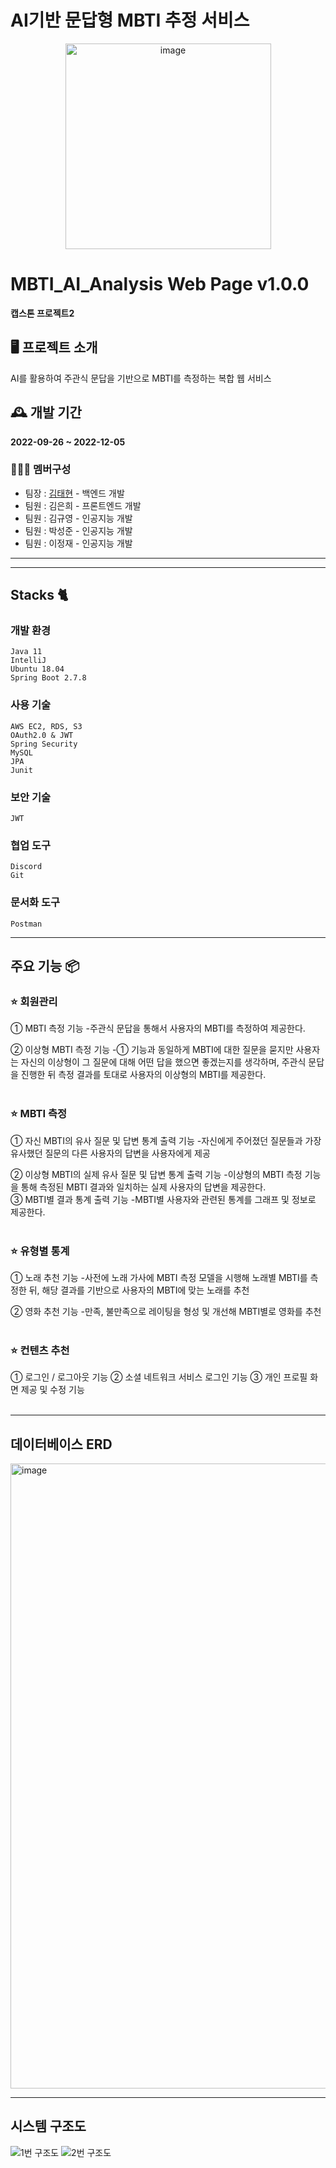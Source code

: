 # AI기반 문답형 MBTI 추정 서비스

<div align="center">
<img width="329" alt="image" src="https://github.com/hotcoa922/Java-Algorithm-KTH/assets/81072997/20bbb08b-74bb-423a-b127-ea83c4558df6">


</div>

# MBTI_AI_Analysis Web Page v1.0.0
**캡스톤 프로젝트2** <br/>


## 🖥️ 프로젝트 소개
AI를 활용하여 주관식 문답을 기반으로 MBTI를 측정하는 복합 웹 서비스
<br>

## 🕰️ 개발 기간
**2022-09-26 ~ 2022-12-05**


### 🧑‍🤝‍🧑 멤버구성
<!--깃허브 링크 달아주기, 담당 서비스 더 자세히 적으면 좋을듯-->
 - 팀장 : [김태현](https://github.com/hotcoa922) - 백엔드 개발
 - 팀원 : 김은희 - 프론트엔드 개발
 - 팀원 : 김규영 - 인공지능 개발
 - 팀원 : 박성준 - 인공지능 개발
 - 팀원 : 이정재 - 인공지능 개발
---
---
<!--추가할 내용 의논-->
## Stacks 🐈

### 개발 환경
`Java 11` </br>
`IntelliJ` </br>
`Ubuntu 18.04` </br>
`Spring Boot 2.7.8` </br>

### 사용 기술
`AWS EC2, RDS, S3` </br>
`OAuth2.0 & JWT` </br>
`Spring Security` </br>
`MySQL` </br>
`JPA` </br>
`Junit` </br>

### 보안 기술
`JWT`  </br>

### 협업 도구
`Discord` </br>
`Git` </br>

### 문서화 도구
`Postman`

---
<!--추가할 내용 의논-->
## 주요 기능 📦
### ⭐️ 회원관리
① MBTI 측정 기능
-주관식 문답을 통해서 사용자의 MBTI를 측정하여 제공한다.

② 이상형 MBTI 측정 기능
-① 기능과 동일하게 MBTI에 대한 질문을 묻지만 사용자는 자신의 이상형이 그 질문에 대해 어떤 답을 했으면 좋겠는지를 생각하며, 주관식 문답을 진행한 뒤 측정 결과를 토대로 사용자의 이상형의 MBTI를 제공한다.
</br></br>
### ⭐️ MBTI 측정
① 자신 MBTI의 유사 질문 및 답변 통계 출력 기능
-자신에게 주어졌던 질문들과 가장 유사했던 질문의 다른 사용자의 답변을 사용자에게 제공

② 이상형 MBTI의 실제 유사 질문 및 답변 통계 출력 기능
-이상형의 MBTI 측정 기능을 통해 측정된 MBTI 결과와 일치하는 실제 사용자의 답변을 제공한다.
</br>
③ MBTI별 결과 통계 출력 기능
-MBTI별 사용자와 관련된 통계를 그래프 및 정보로 제공한다.
</br></br>
### ⭐️ 유형별 통계
① 노래 추천 기능
-사전에 노래 가사에 MBTI 측정 모델을 시행해 노래별 MBTI를 측정한 뒤, 해당 결과를 기반으로 사용자의 MBTI에 맞는 노래를 추천

② 영화 추천 기능
-만족, 불만족으로 레이팅을 형성 및 개선해 MBTI별로 영화를 추천
</br></br>

### ⭐️ 컨텐츠 추천
① 로그인 / 로그아웃 기능
② 소셜 네트워크 서비스 로그인 기능
③ 개인 프로필 화면 제공 및 수정 기능
</br></br>

---
## 데이터베이스 ERD
<img width="1000" alt="image" src="https://github.com/aucison/Aucison_Service/assets/81072997/9d1fce2e-e461-4605-90bc-087cd307ebb6"> 


---
## 시스템 구조도
![1번 구조도](https://github.com/Myers-Team/MBTI_AI_Analysis_BE/assets/81072997/a3b53143-3f64-418b-b2db-b8f0a9d85311)
![2번 구조도](https://github.com/Myers-Team/MBTI_AI_Analysis_BE/assets/81072997/25b73ed1-3569-4a57-af5b-060349978853)

